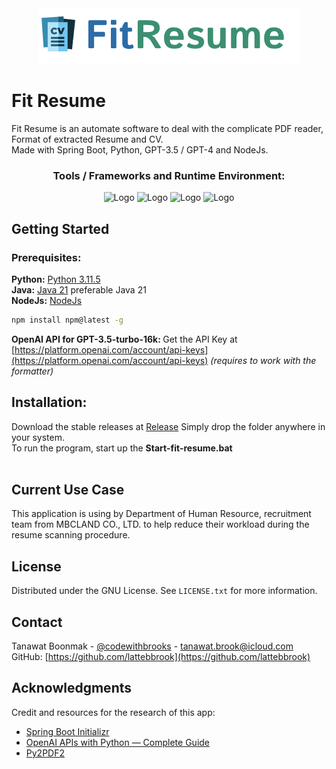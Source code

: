 <!-- PROJECT LOGO -->
<div align="center">
  <a href="https://github.com/lattebbrook/fit-resume/blob/main/brand-logo.png">
    <img src="brand-logo.png" alt="Logo" width="419" height="89">
  </a>
</div>

# Fit Resume
Fit Resume is an automate software to deal with the complicate PDF reader, Format of extracted Resume and CV. <br>Made with Spring Boot, Python, GPT-3.5 / GPT-4 and NodeJs.<br>

<div align="center">
    <h3>Tools / Frameworks and Runtime Environment: </h3>
    <img src="https://miro.medium.com/v2/resize:fit:600/1*V_Kow-0oz7yzfDLc_AMYcg.png" alt="Logo" width="250" height="125">
    <img src="https://upload.wikimedia.org/wikipedia/commons/thumb/c/c3/Python-logo-notext.svg/640px-Python-logo-notext.svg.png" alt="Logo" width="100" height="100">
    <img src="https://upload.wikimedia.org/wikipedia/commons/d/d9/Node.js_logo.svg" alt="Logo" width="150" height="150"">
    <img src="https://static-00.iconduck.com/assets.00/openai-icon-505x512-pr6amibw.png" alt="Logo" width="100" height="100">
</div>

<!-- GETTING STARTED -->
## Getting Started

### Prerequisites:

<b>Python:</b> <a href="">Python 3.11.5</a><br>
<b>Java:</b> <a href="">Java 21</a> preferable Java 21<br> 
<b>NodeJs:</b> <a href="">NodeJs</a><br>

  ```sh
  npm install npm@latest -g
  ```
<b> OpenAI API for GPT-3.5-turbo-16k: </b> Get the API Key at [https://platform.openai.com/account/api-keys](https://platform.openai.com/account/api-keys) <i>(requires to work with the formatter)</i>
## Installation:
Download the stable releases at <a href="https://github.com/lattebbrook/fit-resume/releases">Release</a>
Simply drop the folder anywhere in your system. <br>
To run the program, start up the <b>Start-fit-resume.bat</b><br> <br>

<!-- USER -->
## Current Use Case
This application is using by Department of Human Resource, recruitment team from MBCLAND CO., LTD. to help reduce their workload during the resume scanning procedure.

<!-- LICENSE -->
## License

Distributed under the GNU License. See `LICENSE.txt` for more information.

<!-- CONTACT -->
## Contact

Tanawat Boonmak - [@codewithbrooks](https://x.com/codewithbrooks) - tanawat.brook@icloud.com <br>
GitHub: [https://github.com/lattebbrook](https://github.com/lattebbrook)<br>


<!-- ACKNOWLEDGMENTS -->
## Acknowledgments

Credit and resources for the research of this app:
* [Spring Boot Initializr](https://start.spring.io/)
* [OpenAI APIs with Python — Complete Guide](https://medium.com/@marc.bolle/openai-apis-with-python-complete-guide-d933fb770f95)
* [Py2PDF2](https://pypdf2.readthedocs.io/en/3.0.0/)

